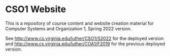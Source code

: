 # CSO1 Website

This is a repository of course content and website creation material for Computer Systems and Organization 1, Spring 2022 version.

See <http://www.cs.virginia.edu/luther/CSO1/S2022> for the deployed version
and <http://www.cs.virginia.edu/luther/COA1/F2019> for the previous deployed version.
